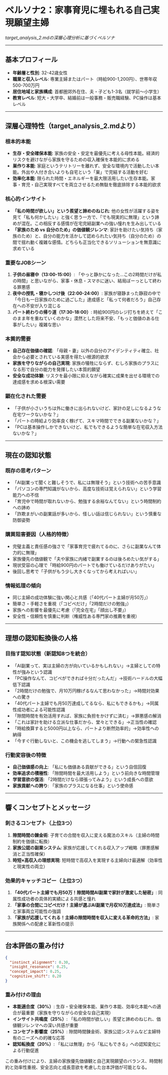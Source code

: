 # ペルソナ2：家事育児に埋もれる自己実現願望主婦

*target_analysis_2.mdの深層心理分析に基づくペルソナ*

---

## 基本プロフィール

- **年齢層と性別**: 32-42歳女性
- **職業と収入レベル**: 専業主婦またはパート（時給900-1,200円）、世帯年収500-700万円
- **居住地域と家族構成**: 首都圏郊外在住、夫・子ども1-3名（就学前〜小学生）
- **教育レベル**: 短大・大学卒、結婚前は一般事務・販売職経験、PC操作は基本レベル

---

## 深層心理特性（target_analysis_2.mdより）

### 根本的本能
- **生存・安全確保本能**: 家族の安全・安定を最優先に考える母性本能。経済的リスクを避けながら家族を守るための収入確保を本能的に求める
- **巣作り本能**: 家庭というテリトリーを離れず、安全な環境内で活動したい本能。外出や人付き合いよりも自宅という「巣」で完結する活動を好む
- **効率化本能**: 限られた時間・エネルギーを最大限活用したい生存本能。家事・育児・自己実現すべてを両立させるため無駄を徹底排除する本能的欲求

### 核心的インサイト
- **「私の時間が欲しい」という羨望と諦めのねじれ**: 他の女性が活躍する姿を見て「私も何かしたい」と強く思う一方で、「でも現実的に無理」という諦めが混在。この相反する感情が在宅完結副業への強い憧れを生み出している
- **「家族のため vs 自分のため」の価値観ジレンマ**: 家計を助けたい気持ち（家族のため）と、自分の能力を活かして認められたい気持ち（自分のため）の間で揺れ動く複雑な感情。どちらも正当化できるソリューションを無意識に求めている

### 重要なJOBシーン
1. **子供の昼寝中（13:00-15:00）**: 「やっと静かになった...この2時間だけが私の時間」と思いながら、家事・休息・スマホに迷い、結局ぼーっとして終わる罪悪感
2. **夜中の授乳・寝かしつけ後（22:00-24:00）**: 家族が寝静まった静寂の中で「今日も一日家族のために過ごした」達成感と「私って何者だろう」自己存在への不安が入り混じる
3. **パート終わりの帰り道（17:30-18:00）**: 時給900円のレジ打ちを終えて「このまま年を重ねていくのかな」漠然とした将来不安、「もっと価値のある仕事がしたい」複雑な思い

### 本質的需要
- **自己存在価値の確認**: 「母親・妻」以外の自分のアイデンティティ確立、社会から必要とされている実感を得たい根源的欲求
- **家族を守りながらの自己実現**: 家族の犠牲にならず、むしろ家族のプラスになる形で自分の能力を発揮したい本質的願望
- **安全な成功体験**: リスクを最小限に抑えながら確実に成果を出せる環境での達成感を求める根深い需要

### 顕在化された需要
- 「子供が小さいうちは外に働きに出られないけど、家計の足しになるような在宅ワークないかな？」
- 「パートの時給より効率良く稼げて、スキマ時間でできる副業ないかな？」
- 「PCは基本操作しかできないけど、私でもできるような簡単な在宅収入方法ないかな？」

---

## 現在の認知状態

### 既存の思考パターン
- 「AI副業って聞くと難しそうで、私には無理そう」という技術への苦手意識
- 「パソコンの専門知識がないから、高度な技術は覚えられない」という学習能力への不信
- 「育児中で時間が取れないから、勉強する余裕なんてない」という時間制約への諦め
- 「詐欺まがいの副業話が多いから、怪しい話は信じられない」という慎重な防御姿勢

### 購買阻害要因（人格的特徴）
- 完璧主義と責任感の強さで「家事育児で疲れてるのに、さらに副業なんて体力的に無理」
- 家族優先の価値観で「夫や家族に内緒で副業するのは後ろめたい気がする」
- 現状受容の心理で「時給900円のパートでも働けているだけありがたい」
- 後回し思考で「子供がもう少し大きくなってから考えればいい」

### 情報処理の傾向
- 同じ主婦の成功体験に強い関心と共感（「40代パート主婦が月50万」）
- 簡単さ・手軽さを重視（「コピペだけ」「2時間だけの勉強」）
- 家族への影響を最優先に考慮（「完全在宅」「顔出し不要」）
- 安全性・信頼性を慎重に判断（権威性ある専門家の推薦を重視）

---

## 理想の認知転換後の人格

### 目指す認知状態（新認知8つを統合）
- 「AI副業って、実は主婦の方が向いているかもしれない」→主婦としての特性が強みという認識
- 「PC操作なんて、コピペができれば十分だったんだ」→技術ハードルの大幅低下認識
- 「2時間だけの勉強で、月10万円稼げるなんて思わなかった」→時間対効果への驚き
- 「40代パート主婦でも月50万達成してるなら、私にもできるかも」→同属性成功者による可能性認識
- 「隙間時間を有効活用すれば、家族に負担をかけずに済む」→罪悪感の解消
- 「これは家計を助ける立派な仕事だから、堂々とできる」→正当性の確認
- 「時給換算すると5000円以上なら、パートより断然効率的」→効率性への納得
- 「今すぐ行動しないと、この機会を逃してしまう」→行動への緊急性認識

### 行動変容後の特徴
- **自己価値感の向上**: 「私にも価値ある貢献ができる」という自信回復
- **効率追求の積極性**: 「隙間時間を最大活用しよう」という前向きな時間管理
- **学習意欲の復活**: 「2時間だけなら頑張ってみよう」という成長への意欲
- **家族貢献への誇り**: 「家族のプラスになる仕事」という使命感

---

## 響くコンセプトとメッセージ

### 刺さるコンセプト（上位3つ）
1. **隙間時間の錬金術**: 子育ての合間を収入に変える魔法のスキル（主婦の時間制約を価値に転換）
2. **家族公認の副業システム**: 家族が応援してくれる収入アップ戦略（罪悪感解消と正当性確保）
3. **時短×高収入の理想実現**: 短時間で高収入を実現する主婦向け最適解（効率性と現実性の両立）

### 効果的キャッチコピー（上位3つ）
1. **「40代パート主婦でも月50万！隙間時間AI副業で家計が激変した秘密」**: 同属性成功者の具体的実績による共感と憧れ
2. **「家事の合間にコピペだけ！主婦が選ぶAI副業で月収10万達成法」**: 簡単さと家事両立可能性の強調
3. **「家族が応援してくれる！主婦の隙間時間を収入に変える革命的方法」**: 家族関係への配慮と革新性の提示

---

## 台本評価の重み付け

```json
{
  "instinct_alignment": 0.30,
  "insight_resonance": 0.25,
  "concept_impact": 0.25, 
  "cognitive_shift": 0.20
}
```

### 重み付けの理由
- **本能適合度（30%）**: 生存・安全確保本能、巣作り本能、効率化本能への適合が最重要（家族を守りながらの安全な自己実現）
- **インサイト共鳴度（25%）**: 「私の時間が欲しい」羨望と諦めのねじれ、価値観ジレンマへの深い共感が重要
- **コンセプト影響度（25%）**: 隙間時間錬金術、家族公認システムなど主婦特有のニーズへの的確な応答
- **認知転換度（20%）**: 「私には無理」から「私にもできる」への認知変化による行動促進

この重み付けにより、主婦の家族優先価値観と自己実現願望のバランス、時間制約と効率性重視、安全志向と成長意欲を考慮した台本評価が可能となる。